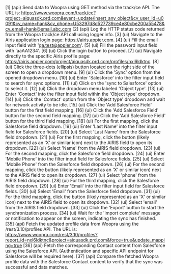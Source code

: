 [1] (api) Send data to Woopra using GET method via the track/ce API. The URL is: https://www.woopra.com/track/ce?project=aiquasdk.prd.com&event=update/insert_any_object&cv_user_id=u0091&cv_name=hank&cv_phone=U53297d8d527739ce4e80cbe200a55478&cv_email=hank@email.abc.com
[2] (api) Log the HTTP status code returned from the Woopra track/ce API call using logger.info.
[3] (ui) Navigate to the Airis application login page: https://airis.appier.com.
[4] (ui) Fill the email input field with 'qa.test@appier.com'.
[5] (ui) Fill the password input field with 'aaAA1234'.
[6] (ui) Click the login button to proceed.
[7] (ui) Navigate directly to the specific Airis profile page: https://airis.appier.com/project/aiquasdk.prd.com/profiles/nxl6ldktnc.
[8] (ui) Click the three-dots (ellipsis) button located on the right side of the screen to open a dropdown menu.
[9] (ui) Click the 'Sync' option from the opened dropdown menu.
[10] (ui) Enter 'Salesforce' into the filter input field to search for sync options.
[11] (ui) Click on the 'sync to Salesforce' option to select it.
[12] (ui) Click the dropdown menu labeled 'Object type'.
[13] (ui) Enter 'Contact' into the filter input field within the 'Object type' dropdown.
[14] (ui) Click the 'Contact' option from the 'Object type' dropdown and wait for network activity to be idle.
[15] (ui) Click the 'Add Salesforce Field' button for the first field mapping.
[16] (ui) Click the 'Add Salesforce Field' button for the second field mapping.
[17] (ui) Click the 'Add Salesforce Field' button for the third field mapping.
[18] (ui) For the first mapping, click the Salesforce field dropdown.
[19] (ui) Enter 'Last Name' into the filter input field for Salesforce fields.
[20] (ui) Select 'Last Name' from the Salesforce field dropdown.
[21] (ui) For the first mapping, click the button (likely represented as an 'X' or similar icon) next to the AIRIS field to open its dropdown.
[22] (ui) Select 'Name' from the AIRIS field dropdown.
[23] (ui) For the second mapping, click the Salesforce field dropdown.
[24] (ui) Enter 'Mobile Phone' into the filter input field for Salesforce fields.
[25] (ui) Select 'Mobile Phone' from the Salesforce field dropdown.
[26] (ui) For the second mapping, click the button (likely represented as an 'X' or similar icon) next to the AIRIS field to open its dropdown.
[27] (ui) Select 'phone' from the AIRIS field dropdown.
[28] (ui) For the third mapping, click the Salesforce field dropdown.
[29] (ui) Enter 'Email' into the filter input field for Salesforce fields.
[30] (ui) Select 'Email' from the Salesforce field dropdown.
[31] (ui) For the third mapping, click the button (likely represented as an 'X' or similar icon) next to the AIRIS field to open its dropdown.
[32] (ui) Select 'email' from the AIRIS field dropdown.
[33] (ui) Click the 'Export' button to start the synchronization process.
[34] (ui) Wait for the 'import complete' message or notification to appear on the screen, indicating the sync has finished.
[35] (api) Fetch the updated profile data from Woopra using the /rest/3.10/profiles API. The URL is: https://www.woopra.com/rest/3.10/profiles?report_id=nxl6ldktnc&project=aiquasdk.prd.com&force=true&update_mapping=true
[36] (api) Fetch the corresponding Contact content from Salesforce using the Salesforce API. (Authentication and specific API endpoint for Salesforce will be required here).
[37] (api) Compare the fetched Woopra profile data with the Salesforce Contact content to verify that the sync was successful and data matches.

